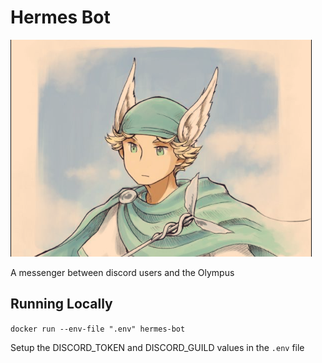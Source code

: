 # Hermes Bot

![hermes anime version](images/hermes.png)

A messenger between discord users and the Olympus

## Running Locally

`docker run --env-file ".env" hermes-bot`

Setup the DISCORD_TOKEN and DISCORD_GUILD values in the `.env` file

